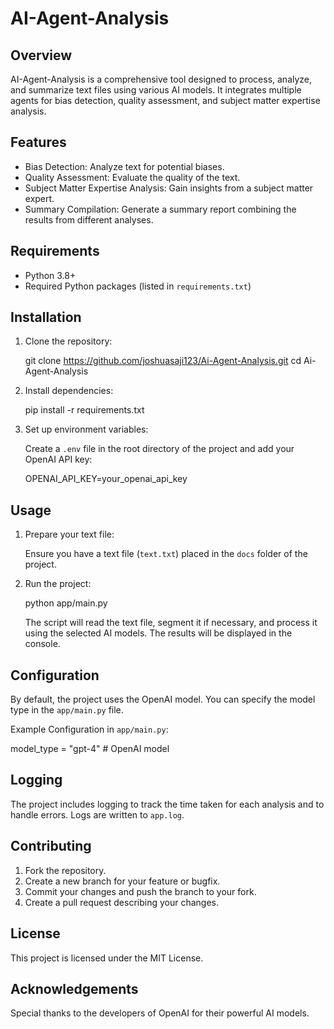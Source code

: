 # AI-Agent-Analysis

## Overview

AI-Agent-Analysis is a comprehensive tool designed to process, analyze, and summarize text files using various AI models. It integrates multiple agents for bias detection, quality assessment, and subject matter expertise analysis.

## Features

- Bias Detection: Analyze text for potential biases.
- Quality Assessment: Evaluate the quality of the text.
- Subject Matter Expertise Analysis: Gain insights from a subject matter expert.
- Summary Compilation: Generate a summary report combining the results from different analyses.

## Requirements

- Python 3.8+
- Required Python packages (listed in `requirements.txt`)

## Installation

1. Clone the repository:

   git clone https://github.com/joshuasaji123/Ai-Agent-Analysis.git
   cd Ai-Agent-Analysis

2. Install dependencies:

   pip install -r requirements.txt

3. Set up environment variables:

   Create a `.env` file in the root directory of the project and add your OpenAI API key:

   OPENAI_API_KEY=your_openai_api_key

## Usage

1. Prepare your text file:

   Ensure you have a text file (`text.txt`) placed in the `docs` folder of the project.

2. Run the project:

   python app/main.py

   The script will read the text file, segment it if necessary, and process it using the selected AI models. The results will be displayed in the console.

## Configuration

By default, the project uses the OpenAI model. You can specify the model type in the `app/main.py` file.

Example Configuration in `app/main.py`:

model_type = "gpt-4"  # OpenAI model

## Logging

The project includes logging to track the time taken for each analysis and to handle errors. Logs are written to `app.log`.

## Contributing

1. Fork the repository.
2. Create a new branch for your feature or bugfix.
3. Commit your changes and push the branch to your fork.
4. Create a pull request describing your changes.

## License

This project is licensed under the MIT License.

## Acknowledgements

Special thanks to the developers of OpenAI for their powerful AI models.
